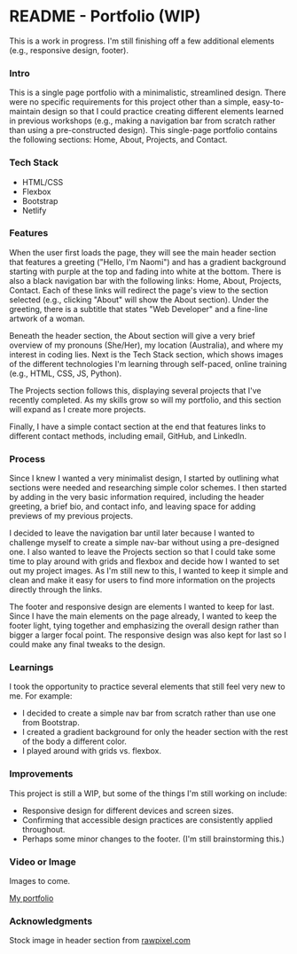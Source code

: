 <h1>README - Portfolio (WIP)</h1>
<p>This is a work in progress. I'm still finishing off a few additional elements (e.g., responsive design, footer).</p>
<h3>Intro</h3>
This is a single page portfolio with a minimalistic, streamlined design. There were no specific requirements for this project other than a simple, easy-to-maintain design 
so that I could practice creating different elements learned in previous workshops (e.g., making a navigation bar from scratch rather than using a pre-constructed design).
This single-page portfolio contains the following sections: Home, About, Projects, and Contact.
<h3>Tech Stack</h3>
<ul>
  <li>
    HTML/CSS
  </li>
  <li>
    Flexbox
  </li>
  <li>
    Bootstrap
  </li>
  <li>
    Netlify
  </li>
</ul>
<h3>Features</h3>
<p>
When the user first loads the page, they will see the main header section that features a greeting ("Hello, I'm Naomi") and has a gradient background starting 
with purple at the top and fading into white at the bottom. There is also a black navigation bar with the following links: Home, About, Projects, Contact. Each of these links will redirect
the page's view to the section selected (e.g., clicking "About" will show the About section). Under the greeting, there is a subtitle that states "Web Developer" and a fine-line artwork of a woman.
</p>
<p>
Beneath the header section, the About section will give a very brief overview of my pronouns (She/Her), my location (Australia), and where my interest in coding lies. Next is the Tech Stack
  section, which shows images of the different technologies I'm learning through self-paced, online training (e.g., HTML, CSS, JS, Python).
</p>
<p>
  The Projects section follows this, displaying several projects that I've recently completed. As my skills grow so will my portfolio, and this section will expand as I create more projects.
</p>
<p>
  Finally, I have a simple contact section at the end that features links to different contact methods, including email, GitHub, and LinkedIn.
</p>
<h3>Process</h3>
<p>
Since I knew I wanted a very minimalist design, I started by outlining what sections were needed and researching simple color schemes. I then started by adding in the very basic
  information required, including the header greeting, a brief bio, and contact info, and leaving space for adding previews of my previous projects.
</p>
<p>
  I decided to leave the navigation bar until later because I wanted to challenge myself to create a simple nav-bar without using a pre-designed one. I also wanted to leave the Projects section
  so that I could take some time to play around with grids and flexbox and decide how I wanted to set out my project images. As I'm still new to this, I wanted to keep it simple and clean
  and make it easy for users to find more information on the projects directly through the links.
</p>
<p>
  The footer and responsive design are elements I wanted to keep for last. Since I have the main elements on the page already, I wanted to keep the footer light, tying together and emphasizing the overall design
  rather than bigger a larger focal point. The responsive design was also kept for last so I could make any final tweaks to the design.
</p>
<h3>Learnings</h3>
<p>
  I took the opportunity to practice several elements that still feel very new to me. For example:</p>
  <ul>
    <li>I decided to create a simple nav bar from scratch rather than use one from Bootstrap.</li>
    <li>I created a gradient background for only the header section with the rest of the body a different color.</li>
    <li>I played around with grids vs. flexbox.</li>
  </ul>
</p>
<h3>Improvements</h3>
<p>This project is still a WIP, but some of the things I'm still working on include:</p>
<ul>
  <li>Responsive design for different devices and screen sizes.</li>
  <li>Confirming that accessible design practices are consistently applied throughout.</li>
  <li>Perhaps some minor changes to the footer. (I'm still brainstorming this.)</li>
</ul>
<h3>Video or Image</h3>
<p>Images to come.</p>
<p><a href="https://portfolio-naomi-dewys.netlify.app/" target="_blank">My portfolio</a></p>
<h3>Acknowledgments</h3>
<p>Stock image in header section from <a href="https://www.rawpixel.com/image/6284541/png-aesthetic-sticker" target="_blank">rawpixel.com</a></p>
